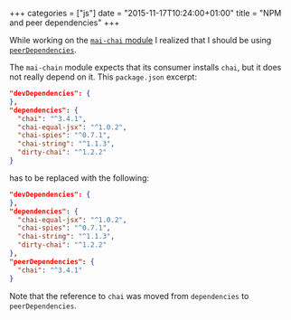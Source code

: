 +++
categories = ["js"]
date = "2015-11-17T10:24:00+01:00"
title = "NPM and peer dependencies"
+++

While working on the [`mai-chai` module](https://github.com/epsitec-sa/mai-chai)
I realized that I should be using
[`peerDependencies`](https://nodejs.org/en/blog/npm/peer-dependencies/).

The `mai-chain` module expects that its consumer installs `chai`, but it
does not really depend on it. This `package.json` excerpt:

```json
"devDependencies": {
},
"dependencies": {
  "chai": "^3.4.1",
  "chai-equal-jsx": "^1.0.2",
  "chai-spies": "^0.7.1",
  "chai-string": "^1.1.3",
  "dirty-chai": "^1.2.2"
}
```

has to be replaced with the following:

```json
"devDependencies": {
},
"dependencies": {
  "chai-equal-jsx": "^1.0.2",
  "chai-spies": "^0.7.1",
  "chai-string": "^1.1.3",
  "dirty-chai": "^1.2.2"
},
"peerDependencies": {
  "chai": "^3.4.1"
}
```

Note that the reference to `chai` was moved from `dependencies`
to `peerDependencies`.
